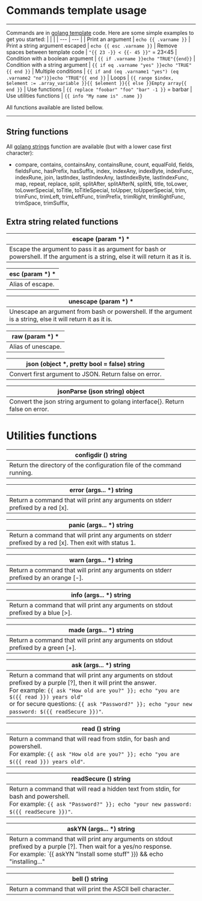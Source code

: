 # Commands template usage

---

Commands are in [golang template](https://golang.org/pkg/text/template/) code. Here are some simple examples to get you started:
|     |     |
| --- | --- |
| Print an argument | `echo {{ .varname }}`
| Print a string argument escaped | `echo {{ esc .varname }}`
| Remove spaces between template code | `"{{ 23 -}} < {{- 45 }}"` = 23<45
| Condition with a boolean argument | `{{ if .varname }}echo "TRUE"{{end}}`
| Condition with a string argument | `{{ if eq .varname "yes" }}echo "TRUE"{{ end }}`
| Multiple conditions | `{{ if and (eq .varname1 "yes") (eq .varname2 "no")}}echo "TRUE"{{ end }}`
| Loops | `{{ range $index, $element := .array_variable }}{{ $element }}{{ else }}Empty array{{ end }}`
| Use functions | `{{ replace "foobar" "foo" "bar" -1 }}` = barbar
| Use utilities functions | `{{ info "My name is" .name }}`

All functions available are listed bellow.

---

## String functions

All [golang strings](https://golang.org/pkg/strings/) function are available (but with a lower case first character):
- compare, contains, containsAny, containsRune, count, equalFold, fields, fieldsFunc, hasPrefix, hasSuffix, index, indexAny, indexByte, indexFunc, indexRune, join, lastIndex, lastIndexAny, lastIndexByte, lastIndexFunc, map, repeat, replace, split, splitAfter, splitAfterN, splitN, title, toLower, toLowerSpecial, toTitle, toTitleSpecial, toUpper, toUpperSpecial, trim, trimFunc, trimLeft, trimLeftFunc, trimPrefix, trimRight, trimRightFunc, trimSpace, trimSuffix,

## Extra string related functions

| escape (param *) * |
|---|
| Escape the argument to pass it as argument for bash or powershell. If the argument is a string, else it will return it as it is. |

| esc (param *) * |
|---|
| Alias of escape. |

| unescape (param *) * |
|---|
| Unescape an argument from bash or powershell. If the argument is a string, else it will return it as it is. |

| raw (param *) * |
|---|
| Alias of unescape. |

| json (object *, pretty bool = false) string |
|---|
| Convert first argument to JSON. Return false on error. |

| jsonParse (json string) object |
|---|
| Convert the json string argument to golang interface{}. Return false on error. |

# Utilities functions

| configdir () string |
|---|
| Return the directory of the configuration file of the command running. |

| error (args... *) string |
|---|
| Return a command that will print any arguments on stderr prefixed by a red [x]. |

| panic (args... *) string |
|---|
| Return a command that will print any arguments on stderr prefixed by a red [x]. Then exit with status 1. |

| warn (args... *) string |
|---|
| Return a command that will print any arguments on stderr prefixed by an orange [-]. |

| info (args... *) string |
|---|
| Return a command that will print any arguments on stdout prefixed by a blue [>]. |

| made (args... *) string |
|---|
| Return a command that will print any arguments on stdout prefixed by a green [+].

| ask (args... *) string |
|---|
| Return a command that will print any arguments on stdout prefixed by a purple [?], then it will print the answer.<br>For example: `{{ ask "How old are you?" }}; echo "you are $({{ read }}) years old"`<br>or for secure questions: `{{ ask "Password?" }}; echo "your new password: $({{ readSecure }})"`. |

| read () string |
|---|
| Return a command that will read from stdin, for bash and powershell.<br>For example: `{{ ask "How old are you?" }}; echo "you are $({{ read }}) years old"`. |

| readSecure () string |
|---|
| Return a command that will read a hidden text from stdin, for bash and powershell.<br>For example: `{{ ask "Password?" }}; echo "your new password: $({{ readSecure }})"`. |

| askYN (args... *) string |
|---|
| Return a command that will print any arguments on stdout prefixed by a purple [?]. Then wait for a yes/no response.<br>For example: `{{ askYN "Install some stuff" }}) && echo "installing..." || echo "installation skiped"`.

| bell () string |
|---|
| Return a command that will print the ASCII bell character. |